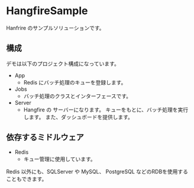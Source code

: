 ﻿# HangfireSample
Hanfrire のサンプルソリューションです。
## 構成
デモは以下のプロジェクト構成になっています。

- App
  - Redis にバッチ処理のキューを登録します。
- Jobs
  - バッチ処理のクラスとインターフェースです。
- Server
  - Hangfire の サーバーになります。
    キューをもとに、バッチ処理を実行します。
    また、ダッシュボードを提供します。

## 依存するミドルウェア
- Redis
  - キュー管理に使用しています。

Redis 以外にも、SQLServer や MySQL、 PostgreSQL などのRDBを使用することもできます。
